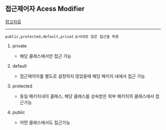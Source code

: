 ## 접근제어자 Acess Modifier

[참고자료](https://wikidocs.net/232)

---

`public,protected,default,privat` `순서대로 많은 접근을 허용`

1. private
   * 해당 클래스에서만 접근 가능

2. default
   * 접근제어자를 별도로 설정하지 않았을때 해당 패키지 내에서 접근 가능

3. protected
   * 동일 패키지내의 클래스, 해당 클래스를 상속받은 외부 패키지의 클래스에서 접근가능

4. public
   * 어떤 클래스에서도 접근가능



